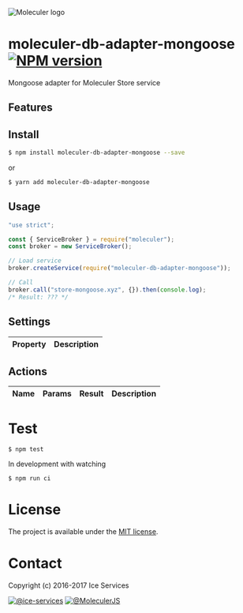 ![Moleculer logo](http://moleculer.services/images/banner.png)

# moleculer-db-adapter-mongoose [![NPM version](https://img.shields.io/npm/v/moleculer-db-adapter-mongoose.svg)](https://www.npmjs.com/package/moleculer-db-adapter-mongoose)

Mongoose adapter for Moleculer Store service

## Features

## Install

```bash
$ npm install moleculer-db-adapter-mongoose --save
```
or
```bash
$ yarn add moleculer-db-adapter-mongoose
```

## Usage

```js
"use strict";

const { ServiceBroker } = require("moleculer");
const broker = new ServiceBroker();

// Load service
broker.createService(require("moleculer-db-adapter-mongoose"));

// Call
broker.call("store-mongoose.xyz", {}).then(console.log);
/* Result: ??? */

```

## Settings
| Property | Description |
| -------- | ----------- |

## Actions
| Name | Params | Result | Description |
| ---- | ------ | ------ | ----------- |

# Test
```
$ npm test
```

In development with watching

```
$ npm run ci
```

# License
The project is available under the [MIT license](https://tldrlegal.com/license/mit-license).

# Contact
Copyright (c) 2016-2017 Ice Services

[![@ice-services](https://img.shields.io/badge/github-ice--services-green.svg)](https://github.com/ice-services) [![@MoleculerJS](https://img.shields.io/badge/twitter-MoleculerJS-blue.svg)](https://twitter.com/MoleculerJS)
